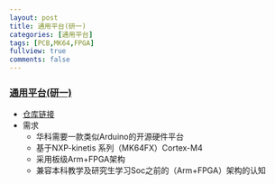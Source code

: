 ```yaml
---
layout: post
title: 通用平台(研一)
categories: [通用平台]
tags: [PCB,MK64,FPGA]
fullview: true
comments: false
---
```



### [通用平台(研一)](https://github.com/whutddk/MK64F-platform)

* [仓库链接](https://github.com/whutddk/MK64F-platform)
* 需求
    - 华科需要一款类似Arduino的开源硬件平台
    - 基于NXP-kinetis 系列（MK64FX）Cortex-M4
    - 采用板级Arm+FPGA架构
    - 兼容本科教学及研究生学习Soc之前的（Arm+FPGA）架构的认知
